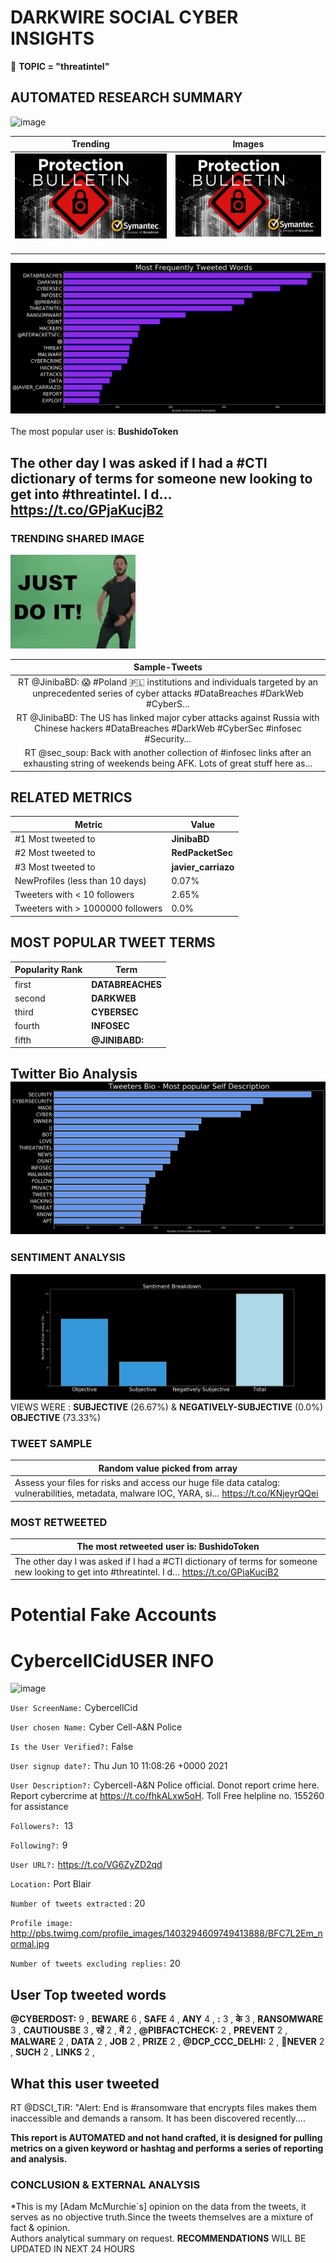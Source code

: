 # DARKWIRE SOCIAL CYBER INSIGHTS 
&#x1F34E; **TOPIC = "threatintel"**

## AUTOMATED RESEARCH SUMMARY
  ![image](darkLogo.png)   

|  Trending  |   Images | 
:-------------------------:|:-------------------------:
|  ![image](assets/threatintel/imageFile1.jpg)     <img width=200/> | ![image](assets/threatintel/imageFile2.jpg) <img width=200/> |   
 
 
![image](assets/threatintel/TWEETS.png)
<br></br>
The most popular user is: **BushidoToken**  
 

## The other day I was asked if I had a #CTI dictionary of terms for someone new looking to get into #threatintel. I d… https://t.co/GPjaKucjB2 

  




### TRENDING SHARED IMAGE

![image](assets/threatintel/twitterPostedImage.png)



|                **Sample-Tweets**        |
| :-------------: |
| RT @JinibaBD: 😱 #Poland 🇵🇱 institutions and individuals targeted by an unprecedented series of cyber attacks #DataBreaches #DarkWeb #CyberS… |
| RT @JinibaBD: The US has linked major cyber attacks against Russia with Chinese hackers #DataBreaches #DarkWeb #CyberSec #infosec #Security… |
| RT @sec_soup: Back with another collection of #infosec links after an exhausting string of weekends being AFK. Lots of great stuff here as… |

## RELATED METRICS<br>
| Metric | Value |
| ------------- | ------------- |
| #1 Most tweeted to  | **JinibaBD** |
| #2 Most tweeted to  | **RedPacketSec** |
| #3 Most tweeted to  | **javier_carriazo** |
| NewProfiles (less than 10 days) | 0.07%  |
| Tweeters with < 10 followers  | 2.65%|
| Tweeters with > 1000000 followers  | 0.0%  |



## MOST POPULAR TWEET TERMS 


| Popularity Rank  | Term |
| ------------- | ------------- |
| first  | **DATABREACHES**  |
| second  | **DARKWEB**  |
| third  | **CYBERSEC** |
| fourth  | **INFOSEC**  |
| fifth  | **@JINIBABD:**  |


## Twitter Bio Analysis![image](assets/threatintel/BIO.png)
### SENTIMENT ANALYSIS
![image](assets/threatintel/sentiment.png)
VIEWS WERE : **SUBJECTIVE**  (26.67%) & **NEGATIVELY-SUBJECTIVE** (0.0%) **OBJECTIVE** (73.33%)

### TWEET SAMPLE 
| Random value picked from array |
| ------------- |
|Assess your files for risks and access our huge file data catalog: vulnerabilities, metadata, malware IOC, YARA, si… https://t.co/KNjeyrQQei |

### MOST RETWEETED 

| The most retweeted user is: **BushidoToken**  |
| ------------- |
| The other day I was asked if I had a #CTI dictionary of terms for someone new looking to get into #threatintel. I d… https://t.co/GPjaKucjB2 |

# Potential Fake Accounts
 
# CybercellCidUSER INFO
![image](http://pbs.twimg.com/profile_images/1403294609749413888/BFC7L2Em_normal.jpg)
 
`User ScreenName:` CybercellCid 
 
`User chosen Name:` Cyber Cell-A&N Police 
 
`Is the User Verified?:` False 
 
`User signup date?:` Thu Jun 10 11:08:26 +0000 2021 
 
`User Description?:` Cybercell-A&N Police official. Donot report crime here. Report cybercrime at https://t.co/fhkALxw5oH. Toll Free helpline no. 155260 for assistance 
 
`Followers?: `13 
 
`Following?:` 9 
 
`User URL?:` https://t.co/VG6ZyZD2qd 
 
`Location:` Port Blair 
 
`Number of tweets extracted`  : 20 
 
`Profile image:` http://pbs.twimg.com/profile_images/1403294609749413888/BFC7L2Em_normal.jpg 
 
`Number of tweets excluding replies:` 20 
 

 

 
## User Top tweeted words 
 
**@CYBERDOST:** 9 , **BEWARE** 6 , **SAFE** 4 , **ANY** 4 , **:** 3 , **के** 3 , **RANSOMWARE** 3 , **CAUTIOUSBE** 3 , **रहें** 2 , **में** 2 , **@PIBFACTCHECK:** 2 , **PREVENT** 2 , **MALWARE** 2 , **DATA** 2 , **JOB** 2 , **PRIZE** 2 , **@DCP_CCC_DELHI:** 2 , **📌NEVER** 2 , **SUCH** 2 , **LINKS** 2 , 
 
## What this user tweeted
 
RT @DSCI_TiR: "Alert: End is #ransomware that encrypts files makes them inaccessible and demands a ransom. It has been discovered recently.…
 

<b> This report is AUTOMATED and not hand crafted, it is designed for pulling metrics on a given keyword or hashtag and performs a series of reporting and analysis.</b>  
### CONCLUSION & EXTERNAL ANALYSIS

*This is my [Adam McMurchie`s] opinion on the data from the tweets, it serves as no objective truth.Since the tweets themselves are a mixture of fact & opinion.<br>
Authors analytical summary on request.
**RECOMMENDATIONS** WILL BE UPDATED IN NEXT  24 HOURS <br>